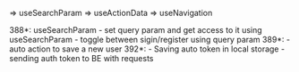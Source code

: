 => useSearchParam
=> useActionData
=> useNavigation

388*: useSearchParam
    - set query param and get access to it using useSearchParam
    - toggle between sigin/register using query param
389*: 
    - auto action to save a new user
392*:
    - Saving auto token in local storage
    - sending auth token to BE with requests
